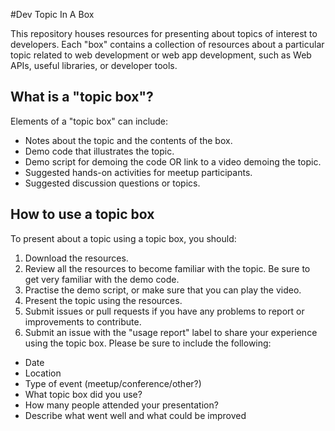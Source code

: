 #Dev Topic In A Box

This repository houses resources for presenting about topics of interest to developers. Each "box" contains a collection of resources about a particular topic related to web development or web app development, such as Web APIs, useful libraries, or developer tools.

## What is a "topic box"?
Elements of a "topic box" can include:

* Notes about the topic and the contents of the box.
* Demo code that illustrates the topic.
* Demo script for demoing the code OR link to a video demoing the topic.
* Suggested hands-on activities for meetup participants.
* Suggested discussion questions or topics.

## How to use a topic box
To present about a topic using a topic box, you should:

1. Download the resources.
2. Review all the resources to become familiar with the topic. Be sure to get very familiar with the demo code.
3. Practise the demo script, or make sure that you can play the video.
4. Present the topic using the resources.
5. Submit issues or pull requests if you have any problems to report or improvements to contribute.
6. Submit an issue with the "usage report" label to share your experience using the topic box. Please be sure to include the following:
  * Date
  * Location
  * Type of event (meetup/conference/other?)
  * What topic box did you use?
  * How many people attended your presentation?
  * Describe what went well and what could be improved


